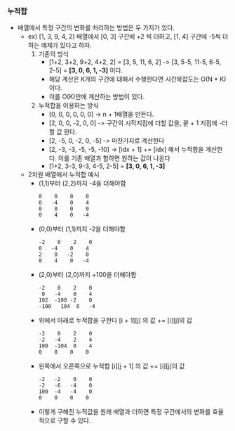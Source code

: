### 누적합
- 배열에서 특정 구간의 변화를 처리하는 방법은 두 가지가 있다.
  - ex) [1, 3, 9, 4, 2] 배열에서 [0, 3] 구간에 +2 씩 더하고, [1, 4] 구간에 -5씩 더하는 예제가 있다고 하자.
    1. 기존의 방식
        - [1+2, 3+2, 9+2, 4+2, 2] = [3, 5, 11, 6, 2] -> [3, 5-5, 11-5, 6-5, 2-5] = **[3, 0, 6, 1, -3]** 이다.
        - 해당 계산은 K개의 구간에 대해서 수행한다면 시간복잡도는 O(N * K) 이다.
        - 이를 O(K)만에 계산하는 방법이 있다.
    2. 누적합을 이용하는 방식
        - [0, 0, 0, 0, 0, 0] -> n + 1배열을 만든다.
        - [2, 0, 0, -2, 0, 0] -> 구간의 시작지점에 더할 값을, 끝 + 1 지점에 -더할 값 한다.
        - [2, -5, 0, -2, 0, -5] -> 마찬가지로 계산한다 
        - [2, -3, -3, -5, -5, -10] -> [idx + 1] += [idx] 해서 누적합을 계산한다. 이를 기존 배열과 합하면 원하는 값이 나온다
        - [1+2, 3-3, 9-3, 4-5, 2-5] = **[3, 0, 6, 1, -3]**
  - 2차원 배열에서 누적합 예시
    - (1,1)부터 (2,2)까지 -4을 더해야함
      ```
      0    0    0    0
      0   -4    0    4
      0    0    0    0
      0    4    0   -4
      ```
    - (0,0)부터 (1,1)까지 -2을 더해야함
      ```
      -2    0    2    0
      0   -4    0    4
      2    0   -2    0
      0    4    0   -4
      ```
    - (2,0)부터 (2,0)까지 +100을 더해야함
      ```
      -2    0    2    0
       0   -4    0    4
      102  -100 -2    0
      -100   104  0   -4
      ```
    - 위에서 아래로 누적합을 구한다 [i + 1][j] 의 값 += [i][j]의 값
      ```
      -2    0    2    0
      -2   -4    2    4
      100  -104  0    4
      0    0    0    0
      ```
    - 왼쪽에서 오른쪽으로 누적합 [i][j + 1] 의 값 += [i][j]의 값
      ```
      -2   -2    0    0
      -2   -6   -4    0
      100  -4   -4    0
      0    0    0    0
      ```
    - 이렇게 구해진 누적값을 원래 배열과 더하면 특정 구간에서의 변화를 효율적으로 구할 수 있다.
